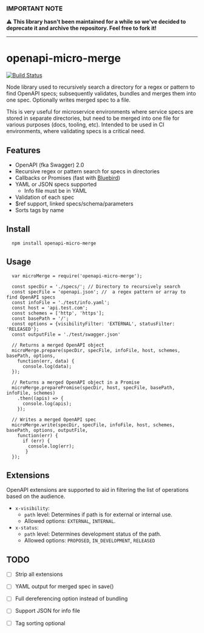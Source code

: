 ### IMPORTANT NOTE

⚠️ **This library hasn't been maintained for a while so we've decided to deprecate it and archive the repository. Feel free to fork it!** 

---

# openapi-micro-merge

[![Build Status](https://travis-ci.com/Typeform/openapi-micro-merge.svg?branch=main)](https://travis-ci.com/Typeform/openapi-micro-merge)

Node library used to recursively search a directory for a regex or pattern to find OpenAPI specs; subsequently validates, bundles and merges them into one spec. Optionally writes merged spec to a file.

This is very useful for microservice environments where service specs are stored in separate directories, but need to be merged into one file for various purposes (docs, tooling, etc). Intended to be used in CI environments, where validating specs is a critical need.

## Features

* OpenAPI (fka Swagger) 2.0
* Recursive regex or pattern search for specs in directories
* Callbacks or Promises (fast with [Bluebird](http://bluebirdjs.com/))
* YAML or JSON specs supported
  * Info file must be in YAML 
* Validation of each spec
* $ref support, linked specs/schema/parameters
* Sorts tags by name

## Install

```
  npm install openapi-micro-merge
```

## Usage

```
  var microMerge = require('openapi-micro-merge');

  const specDir = './specs/'; // Directory to recursively search
  const specFile = 'openapi.json'; //  a regex pattern or array to find OpenAPI specs
  const infoFile = './test/info.yaml';
  const host = 'api.test.com';
  const schemes = ['http', 'https'];
  const basePath = '/';
  const options = {visibilityFilter: 'EXTERNAL', statusFilter: 'RELEASED'};
  const outputFile = './test/swagger.json'

  // Returns a merged OpenAPI object
  microMerge.prepare(specDir, specFile, infoFile, host, schemes, basePath, options,
    function(err, data) {
      console.log(data);
  });

  // Returns a merged OpenAPI object in a Promise
  microMerge.preparePromise(specDir, host, specFile, basePath, infoFile, schemes)
    .then((apis) => {
      console.log(apis);
    });

  // Writes a merged OpenAPI spec
  microMerge.write(specDir, specFile, infoFile, host, schemes, basePath, options, outputFile, 
    function(err) {
      if (err) {
        console.log(err);
       }
  });
```

## Extensions

OpenAPI extensions are supported to aid in filtering the list of operations based on the audience.

* `x-visibility`: 
  * `path` level: Determines if path is for external or internal use.
  * Allowed options: `EXTERNAL`, `INTERNAL`.
* `x-status`:
  * `path` level: Determines development status of the path.
  * Allowed options: `PROPOSED`, `IN_DEVELOPMENT`, `RELEASED`


## TODO

* [ ] Strip all extensions
* [ ] YAML output for merged spec in save()
* [ ] Full dereferencing option instead of bundling
* [ ] Support JSON for info file
* [ ] Tag sorting optional


